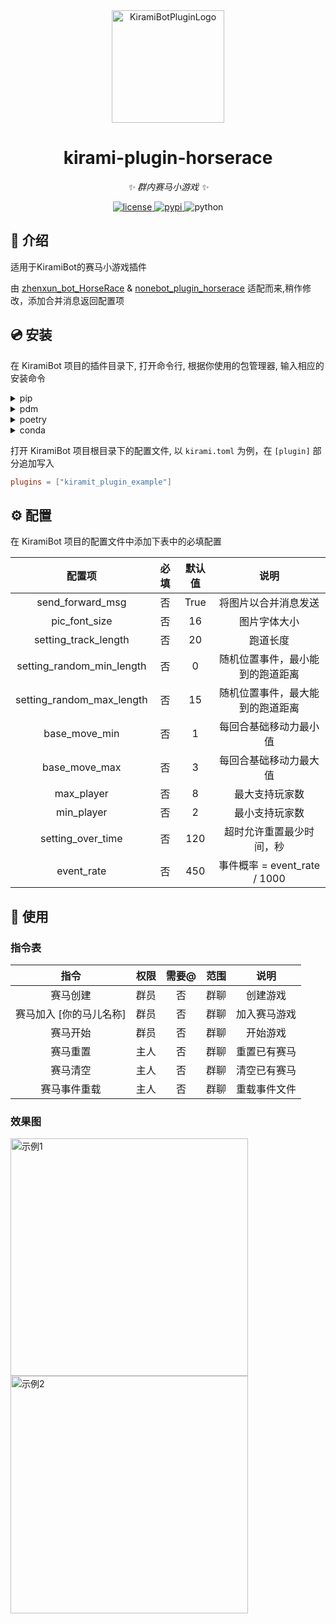 <div align="center">
  <a href="#"><img src="https://kiramibot.dev/img/logo.svg" width="180" height="180" alt="KiramiBotPluginLogo"></a>
</div>

<div align="center">

# kirami-plugin-horserace

_✨ 群内赛马小游戏 ✨_


<a href="./LICENSE">
    <img src="https://img.shields.io/github/license/FrostN0v0/kirami-plugin-horserace.svg" alt="license">
</a>
<a href="https://pypi.python.org/pypi/kiramibot-plugin-example">
    <img src="https://img.shields.io/pypi/v/kirami-plugin-horserace.svg" alt="pypi">
</a>
<img src="https://img.shields.io/badge/python-3.10+-blue.svg" alt="python">

</div>

## 📖 介绍

适用于KiramiBot的赛马小游戏插件

由 [zhenxun_bot_HorseRace](https://github.com/Evan8440/zhenxun_bot_HorseRace) & [nonebot_plugin_horserace](https://github.com/shinianj/nonebot_plugin_horserace) 适配而来,稍作修改，添加合并消息返回配置项

## 💿 安装

在 KiramiBot 项目的插件目录下, 打开命令行, 根据你使用的包管理器, 输入相应的安装命令

<details>
<summary>pip</summary>
  
```bash
pip install kirami-plugin-horserace
```
</details>
<details>
<summary>pdm</summary>

```bash
pdm add kirami-plugin-horserace
```
</details>
<details>
<summary>poetry</summary>

```bash
poetry add kirami-plugin-horserace
```
</details>
<details>
<summary>conda</summary>

```bash
conda install kirami-plugin-horserace
```
</details>

打开 KiramiBot 项目根目录下的配置文件, 以 `kirami.toml` 为例，在 `[plugin]` 部分追加写入
```toml
plugins = ["kiramit_plugin_example"]
```

## ⚙️ 配置

在 KiramiBot 项目的配置文件中添加下表中的必填配置

| 配置项 | 必填 | 默认值 | 说明 |
|:-----:|:----:|:----:|:----:|
| send_forward_msg | 否 | True | 将图片以合并消息发送 |
| pic_font_size | 否 | 16 | 图片字体大小 |
| setting_track_length | 否 | 20 | 跑道长度 |
| setting_random_min_length | 否 | 0 | 随机位置事件，最小能到的跑道距离 |
| setting_random_max_length | 否 | 15 | 随机位置事件，最大能到的跑道距离 |
| base_move_min | 否 | 1 | 每回合基础移动力最小值 |
| base_move_max | 否 | 3 | 每回合基础移动力最大值 |
| max_player | 否 | 8 | 最大支持玩家数 |
| min_player | 否 | 2 | 最小支持玩家数 |
| setting_over_time | 否 | 120 | 超时允许重置最少时间，秒 |
| event_rate | 否 | 450 | 事件概率 = event_rate / 1000 |

## 🎉 使用
### 指令表
| 指令 | 权限 | 需要@ | 范围 | 说明 |
|:-----:|:----:|:----:|:----:|:----:|
| 赛马创建 | 群员 | 否 | 群聊 | 创建游戏 |
| 赛马加入 [你的马儿名称] | 群员 | 否 | 群聊 | 加入赛马游戏 |
| 赛马开始 | 群员 | 否 | 群聊 | 开始游戏 |
| 赛马重置 | 主人 | 否 | 群聊 | 重置已有赛马 |
| 赛马清空 | 主人 | 否 | 群聊 | 清空已有赛马 |
| 赛马事件重载 | 主人 | 否 | 群聊 | 重载事件文件 |

### 效果图

<img align="left" src="https://ghproxy.com/https://raw.githubusercontent.com/FrostN0v0/kirami-plugin-horserace/main/src/example1.jpg" width='380px' alt="示例1">

<img align="left" src="https://ghproxy.com/https://raw.githubusercontent.com/FrostN0v0/kirami-plugin-horserace/main/src/example2.jpg" width='380px' alt="示例2">